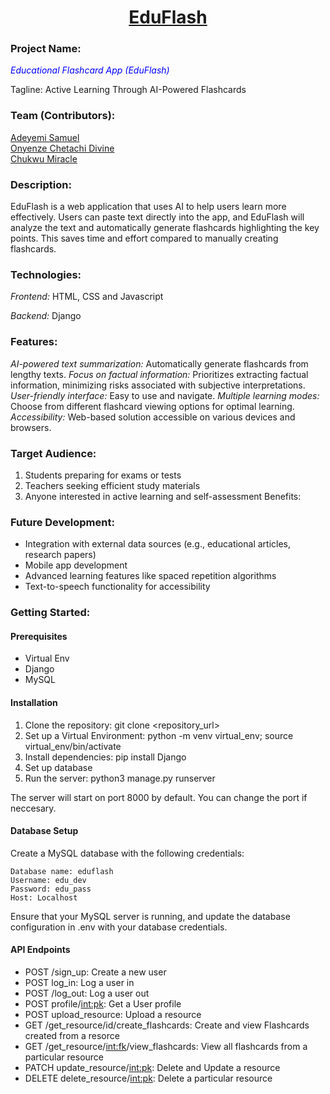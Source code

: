 <h1 align='center' style='text-decoration:underline'>EduFlash</h1>
<h3>Project Name:</h3> <p style='color:blue'><em>Educational Flashcard App (EduFlash)</em></p>

Tagline: Active Learning Through AI-Powered Flashcards

### Team (Contributors):

<a href="https://github.com/Samfrodo9">Adeyemi Samuel</a>
<br>
<a href="https://github.com/De-Chetachi/">Onyenze Chetachi Divine</a>
<br>
<a href="https://github.com/Mimifresh/">Chukwu Miracle</a>


### Description:

EduFlash is a web application that uses AI to help users learn more effectively. Users can paste text directly into the app, and EduFlash will analyze the text and automatically generate flashcards highlighting the key points. This saves time and effort compared to manually creating flashcards.

### Technologies:

*Frontend:* HTML, CSS and Javascript

*Backend:* Django



### Features:

*AI-powered text summarization:* Automatically generate flashcards from lengthy texts.
*Focus on factual information:* Prioritizes extracting factual information, minimizing risks associated with subjective interpretations.
*User-friendly interface:* Easy to use and navigate.
*Multiple learning modes:* Choose from different flashcard viewing options for optimal learning.
*Accessibility:* Web-based solution accessible on various devices and browsers.

### Target Audience:

1. Students preparing for exams or tests
2. Teachers seeking efficient study materials
3. Anyone interested in active learning and self-assessment
Benefits:

### Future Development:

* Integration with external data sources (e.g., educational articles, research papers)
* Mobile app development
* Advanced learning features like spaced repetition algorithms
* Text-to-speech functionality for accessibility

### Getting Started:
#### Prerequisites
- Virtual Env
- Django
- MySQL

#### Installation
1. Clone the repository: git clone <repository_url>
2. Set up a Virtual Environment: python -m venv virtual_env; source virtual_env/bin/activate
3. Install dependencies: pip install Django
4. Set up database
4. Run the server: python3 manage.py runserver

The server will start on port 8000 by default. You can change the port if neccesary.

#### Database Setup
Create a MySQL database with the following credentials:

	Database name: eduflash
	Username: edu_dev
	Password: edu_pass
	Host: Localhost

Ensure that your MySQL server is running, and update the database configuration in .env with your database credentials.


#### API Endpoints
- POST /sign_up: Create a new user
- POST log_in: Log a user in
- POST /log_out: Log a user out
- POST profile/<int:pk>: Get a User profile
- POST upload_resource: Upload a resource
- GET /get_resource/id/create_flashcards: Create and view Flashcards created from a resorce
- GET /get_resource/<int:fk>/view_flashcards: View all flashcards from a particular resource
- PATCH update_resource/<int:pk>: Delete and Update a resource
- DELETE delete_resource/<int:pk>: Delete a particular resource